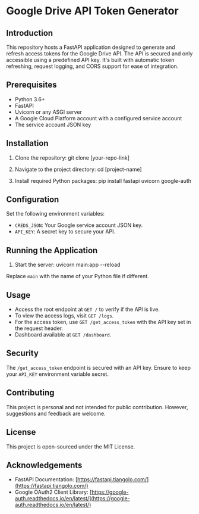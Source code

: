 # Google Drive API Token Generator

## Introduction
This repository hosts a FastAPI application designed to generate and refresh access tokens for the Google Drive API. The API is secured and only accessible using a predefined API key. It's built with automatic token refreshing, request logging, and CORS support for ease of integration.

## Prerequisites
- Python 3.6+
- FastAPI
- Uvicorn or any ASGI server
- A Google Cloud Platform account with a configured service account
- The service account JSON key

## Installation
1. Clone the repository:
git clone [your-repo-link]

2. Navigate to the project directory:
cd [project-name]

3. Install required Python packages:
pip install fastapi uvicorn google-auth

## Configuration
Set the following environment variables:
- `CREDS_JSON`: Your Google service account JSON key.
- `API_KEY`: A secret key to secure your API.

## Running the Application
1. Start the server:
uvicorn main:app --reload

Replace `main` with the name of your Python file if different.

## Usage
- Access the root endpoint at `GET /` to verify if the API is live.
- To view the access logs, visit `GET /logs`.
- For the access token, use `GET /get_access_token` with the API key set in the request header.
- Dashboard available at `GET /dashboard`.

## Security
The `/get_access_token` endpoint is secured with an API key. Ensure to keep your `API_KEY` environment variable secret.

## Contributing
This project is personal and not intended for public contribution. However, suggestions and feedback are welcome.

## License
This project is open-sourced under the MIT License.

## Acknowledgements
- FastAPI Documentation: [https://fastapi.tiangolo.com/](https://fastapi.tiangolo.com/)
- Google OAuth2 Client Library: [https://google-auth.readthedocs.io/en/latest/](https://google-auth.readthedocs.io/en/latest/)
